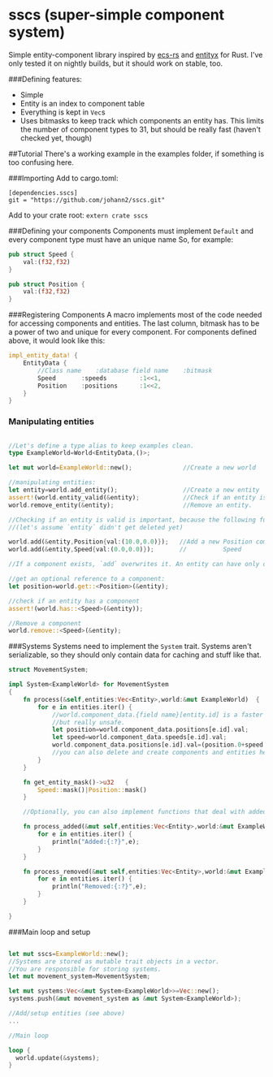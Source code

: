 # sscs (super-simple component system)
Simple entity-component library inspired by [ecs-rs](https://github.com/HeroesGrave/ecs-rs) and [entityx](https://github.com/alecthomas/entityx) for Rust. I've only tested it on nightly builds, but it should work on stable, too.

###Defining features:
* Simple
* Entity is an index to component table
* Everything is kept in ```Vec```s
* Uses bitmasks to keep track which components an entity has. This limits the number of component types to 31, but should be really fast (haven't checked yet, though)

##Tutorial
There's a working example in the examples folder, if something is too confusing here.

###Importing
Add to cargo.toml:
```
[dependencies.sscs]
git = "https://github.com/johann2/sscs.git"
```

Add to your crate root:
`extern crate sscs`

###Defining your components
Components must implement `Default` and every component type must have an unique name
So, for example:
```rust
pub struct Speed {
    val:(f32,f32)
}

pub struct Position {
    val:(f32,f32)
}
```

###Registering Components
A macro implements most of the code needed for accessing components and entities.
The last column, bitmask has to be a power of two and unique for every component.
For components defined above, it would look like this:
```rust
impl_entity_data! {
	EntityData {
		//Class name	:database field name	:bitmask
		Speed		:speeds			:1<<1,
		Position	:positions		:1<<2,
	}
}
```

### Manipulating entities


```rust

//Let's define a type alias to keep examples clean.
type ExampleWorld=World<EntityData,()>;

let mut world=ExampleWorld::new(); 				//Create a new world

//manipulating entities:
let entity=world.add_entity();                  //Create a new entity
assert!(world.entity_valid(&entity);            //Check if an entity is valid
world.remove_entity(&entity);                   //Remove an entity.

//Checking if an entity is valid is important, because the following functions will panic if it isn't:
//(let's assume `entity` didn't get deleted yet)

world.add(&entity,Position{val:(10.0,0.0)});   //Add a new Position component
world.add(&entity,Speed{val:(0.0,0.0)});       //          Speed

//If a component exists, `add` overwrites it. An entity can have only one of every type of component.

//get an optional reference to a component:
let position=world.get::<Position>(&entity);

//check if an entity has a component
assert!(world.has::<Speed>(&entity));

//Remove a component
world.remove::<Speed>(&entity);

```

###Systems
Systems need to implement the `System` trait. Systems aren't serializable, so they should only contain data for caching and stuff like that.

```rust
struct MovementSystem;

impl System<ExampleWorld> for MovementSystem
{
	fn process(&self,entities:Vec<Entity>,world:&mut ExampleWorld)	{
		for e in entities.iter() {
			//world.component_data.{field name}[entity.id] is a faster way to access components,
			//but really unsafe.
			let position=world.component_data.positions[e.id].val;
			let speed=world.component_data.speeds[e.id].val;
			world.component_data.positions[e.id].val=(position.0+speed.0,position.1+speed.1);
			//you can also delete and create components and entities here without any problems
		}
	}

	fn get_entity_mask()->u32	{
		Speed::mask()|Position::mask()
	}

	//Optionally, you can also implement functions that deal with added and removed entities

	fn process_added(&mut self,entities:Vec<Entity>,world:&mut ExampleWorld) {
		for e in entities.iter() {
			println("Added:{:?}",e);
		}
	}

	fn process_removed(&mut self,entities:Vec<Entity>,world:&mut ExampleWorld) {
		for e in entities.iter() {
			println("Removed:{:?}",e);
		}
	}

}
```

###Main loop and setup

```rust

let mut sscs=ExampleWorld::new();
//Systems are stored as mutable trait objects in a vector.
//You are responsible for storing systems.
let mut movement_system=MovementSystem;

let mut systems:Vec<&mut System<ExampleWorld>>=Vec::new();
systems.push(&mut movement_system as &mut System<ExampleWorld>);

//Add/setup entities (see above)
...

//Main loop

loop {
  world.update(&systems);
}
```
